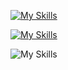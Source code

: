 [![My Skills](https://skillicons.dev/icons?i=html,css,js,tailwind,react,nodejs,express,mongodb,firebase)](https://skillicons.dev)



[![My Skills](https://skillicons.dev/icons?i=python,r,git,sqlite,sklearn,pytorch,tensorflow,flask,django)](https://skillicons.dev)



![My Skills](https://go-skill-icons.vercel.app/api/icons?i=numpy,pandas,matplotlib,seaborn,matlab)
